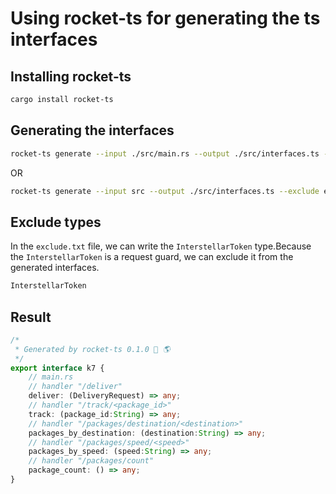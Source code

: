 # Using rocket-ts for generating the ts interfaces

## Installing rocket-ts

```bash
cargo install rocket-ts
```

## Generating the interfaces

```bash
rocket-ts generate --input ./src/main.rs --output ./src/interfaces.ts --exclude exclude.txt
```

OR

```bash
rocket-ts generate --input src --output ./src/interfaces.ts --exclude exclude.txt
```

## Exclude types

In the `exclude.txt` file, we can write the `InterstellarToken` type.Because the `InterstellarToken` is a request guard, we can exclude it from the generated interfaces.

```txt
InterstellarToken
```

## Result

```typescript
/*
 * Generated by rocket-ts 0.1.0 🚀 🌎
 */
export interface k7 {
	// main.rs
	// handler "/deliver"
	deliver: (DeliveryRequest) => any;
	// handler "/track/<package_id>"
	track: (package_id:String) => any;
	// handler "/packages/destination/<destination>"
	packages_by_destination: (destination:String) => any;
	// handler "/packages/speed/<speed>"
	packages_by_speed: (speed:String) => any;
	// handler "/packages/count"
	package_count: () => any;
}
```